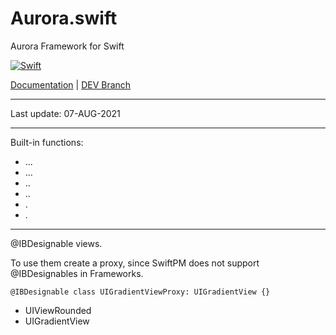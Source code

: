 # Aurora.swift
Aurora Framework for Swift

[![Swift](https://github.com/AuroraFramework/Aurora.swift/workflows/Swift/badge.svg)](https://github.com/AuroraFramework/Aurora.swift/actions)

[Documentation](https://auroraframework.github.io/Aurora.swift/) | [DEV Branch](https://github.com/wdg/Aurora.swift)

---

Last update: 07-AUG-2021

---

Built-in functions:
 - ...
 - ...
 - ..
 - ..
 - .
 - .
 
 ---
 
 @IBDesignable views.
 
 To use them create a proxy, since SwiftPM does not support @IBDesignables in Frameworks.
 
 `@IBDesignable class UIGradientViewProxy: UIGradientView {}`

- UIViewRounded
- UIGradientView
